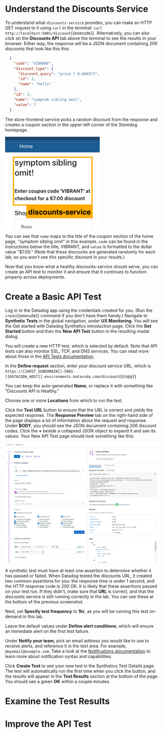 Understand the Discounts Service
===
To understand what `discounts-service` provides, you can make an HTTP GET request to it using `curl` in the terminal: `curl http://localhost:5001/discount`{{execute}}. Alternatively, you can also click on the **Discounts API** tab above the terminal to see the results in your browser. Either way, the response will be a JSON document containing 206 discounts that look like this this:

```json
  {
    "code": "VIBRANT", 
    "discount_type": {
      "discount_query": "price * 0.660373", 
      "id": 2, 
      "name": "hello"
    }, 
    "id": 2, 
    "name": "symptom sibling omit", 
    "value": 7
  }
```
The store-frontend service picks a random discount from the response and creates a coupon section in the upper-left corner of the Storedog homepage. 

![Coupon section detail of Storedog homepage](./assets/coupon_section_detail.png)

You can see that `name` maps to the title of the coupon section of the home page, "symptom sibling omit" in this example. `code` can be found in the instructions below the title, VIBRANT, and  `value` is formatted to the dollar value "$7.00." (Note that these discounts are generated randomly for each lab, so you won't see this specific discount in your results.)

Now that you know what a healthy discounts-service should serve, you can create an API test to monitor it and ensure that it continues to function properly across deployments. 

Create a Basic API Test
===
Log in to the Datadog app using the credentials created for you. (Run the `creds`{{execute}} command if you don't have them handy.) Navigate to **Synthetic Tests** in the global navigation, under **UX Monitoring**. You will see the Get started with Datadog Synthetics introduction page. Click the **Get Started** button and then the **New API Test** button in the resulting modal dialog.

You will create a new HTTP test, which is selected by default. Note that API tests can also monitor SSL, TCP, and DNS services. You can read more about those in the [API Tests documentation](https://docs.datadoghq.com/synthetics/api_tests/).

In the **Define request** section, enter your discount service URL, which is `https://[[HOST_SUBDOMAIN]]-5001-[[KATACODA_HOST]].environments.katacoda.com/discount`{{copy}} 

You can keep the auto-generated **Name**, or replace it with something like "Discounts API is Healthy."

Choose one or more **Locations** from which to run the test.

Click the **Test URL** button to ensure that the URL is correct and yields the expected response. The **Response Preview** tab on the right-hand side of the page displays a lot of information about the request and response. Under **BODY**, you should see the JSON document containing 206 discount codes. Click the **+** beside a collapsed JSON object to expand it and see its values. Your New API Test page should look something like this:

![New API Test "Test URL" results](./assets/api_test_url_results.png)

A synthetic test must have at least one assertion to determine whether it has passed or failed. When Datadog tested the discounts URL, it created two common assertions for you: the response time is under 1 second, and the HTTP response code is 200 OK. It is likely that these assertions passed on your test run. If they didn't, make sure that **URL** is correct, and that the discounts service is still running correctly in the lab. You can see these at the bottom of the previous screenshot.

Next, set **Specify test frequency** to **1hr**, as you will be running this test on-demand in this lab. 

Leave the default values under **Define alert conditions**, which will ensure an immediate alert on the first test failure.

Under **Notify your team**, pick an email address you would like to use to receive alerts, and reference it in the text area.  For example, `@myemail@example.com`. Take a look at the [Notifications documentation](https://docs.datadoghq.com/monitors/notifications) to learn more about notification syntax and capabilities.

Click **Create Test** to see your new test in the Synthetics Test Details page. The test will automatically run the first time when you click the button, and the results will appear in the **Test Results** section at the bottom of the page. You should see a green **OK** within a couple minutes.

Examine the Test Results
===

Improve the API Test
===


